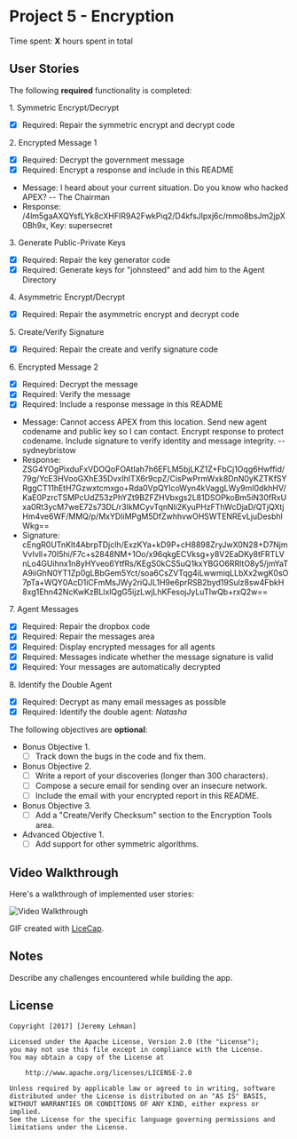 # Project 5 - Encryption

Time spent: **X** hours spent in total

## User Stories

The following **required** functionality is completed:

1\. Symmetric Encrypt/Decrypt
  * [x]  Required: Repair the symmetric encrypt and decrypt code

2\. Encrypted Message 1
  * [x]  Required: Decrypt the government message
  * [x]  Required: Encrypt a response and include in this README
  * Message: I heard about your current situation. Do you know who hacked APEX? -- The Chairman
  * Response: /4lm5gaAXQYsfLYk8cXHFIR9A2FwkPiq2/D4kfsJlpxj6c/mmo8bsJm2jpX0Bh9x, Key: supersecret

3\. Generate Public-Private Keys
  * [x]  Required: Repair the key generator code
  * [x]  Required: Generate keys for "johnsteed" and add him to the Agent Directory

4\. Asymmetric Encrypt/Decrypt
  * [x]  Required: Repair the asymmetric encrypt and decrypt code

5\. Create/Verify Signature
  * [x]  Required: Repair the create and verify signature code

6\. Encrypted Message 2
  * [x]  Required: Decrypt the message
  * [x]  Required: Verify the message
  * [x]  Required: Include a response message in this README
  * Message: Cannot access APEX from this location. Send new agent codename and public key so I can contact. Encrypt response to protect codename. Include signature to verify identity and message integrity. -- sydneybristow
  * Response: ZSG4YOgPixduFxVDOQoFOAtIah7h6EFLM5bjLKZ1Z+FbCj1Oqg6Hwffid/79g/YcE3HVooGXhE35DvxIhITX6r9cpZ/CisPwPrmWxk8DnN0yKZTKfSYRggCT11hEtH7Gzwxtcmxgo+Rda0VpQYlcoWyn4kVaggLWy9mI0dkhHV/KaE0PzrcTSMPcUdZ53zPhYZt9BZFZHVbxgs2L81DSOPkoBm5iN30fRxUxa0Rt3ycM7weE72s73DL/r3lkMCyvTqnNli2KyuPHzFThWcDjaD/QTjQXtjHm4ve6WF/MMQ/p/MxYDIiMPgM5DfZwhhvwOHSWTENREvLjuDesbhlWkg==
  * Signature: cEngR0UTnKlt4AbrpTDjclh/ExzKYa+kD9P+cH8898ZryJwX0N28+D7NjmVvIvll+70I5hi/F7c+s2848NM+1Oo/x96qkgECVksg+y8V2EaDKy8tFRTLVnLo4GUihnx1n8yHYveo6YtfRs/KEgS0kCS5uQ1kxYBGO6RRltO8y5/jmYaTA9iiGhN0YT1Zp0gLBbGem5Yct/soa6CsZVTqg4iLwwmiqLLbXx2wgK0sO7pTa+WQY0AcD1iCFmMsJWy2riQJL1H9e6prRSB2byd19Sulz8sw4FbkH8xg1Ehn42NcKwKzBLlxlQgG5ijzLwjLhKFesojJyLuTIwQb+rxQ2w==

7\. Agent Messages
  * [x]  Required: Repair the dropbox code
  * [x]  Required: Repair the messages area
  * [x]  Required: Display encrypted messages for all agents
  * [x]  Required: Messages indicate whether the message signature is valid
  * [x]  Required: Your messages are automatically decrypted

8\. Identify the Double Agent
  * [x]  Required: Decrypt as many email messages as possible
  * [x]  Required: Identify the double agent: *Natasha*

The following objectives are **optional**:

* Bonus Objective 1\.
  * [ ]  Track down the bugs in the code and fix them.

* Bonus Objective 2\.
  * [ ]  Write a report of your discoveries (longer than 300 characters).
  * [ ]  Compose a secure email for sending over an insecure network.
  * [ ]  Include the email with your encrypted report in this README.

* Bonus Objective 3\.
  * [ ]  Add a "Create/Verify Checksum" section to the Encryption Tools area.

* Advanced Objective 1\.
  * [ ]  Add support for other symmetric algorithms.

## Video Walkthrough

Here's a walkthrough of implemented user stories:

<img src='http://i.imgur.com/link/to/your/gif/file.gif' title='Video Walkthrough' width='' alt='Video Walkthrough' />

GIF created with [LiceCap](http://www.cockos.com/licecap/).

## Notes

Describe any challenges encountered while building the app.

## License

    Copyright [2017] [Jeremy Lehman]

    Licensed under the Apache License, Version 2.0 (the "License");
    you may not use this file except in compliance with the License.
    You may obtain a copy of the License at

        http://www.apache.org/licenses/LICENSE-2.0

    Unless required by applicable law or agreed to in writing, software
    distributed under the License is distributed on an "AS IS" BASIS,
    WITHOUT WARRANTIES OR CONDITIONS OF ANY KIND, either express or implied.
    See the License for the specific language governing permissions and
    limitations under the License.
